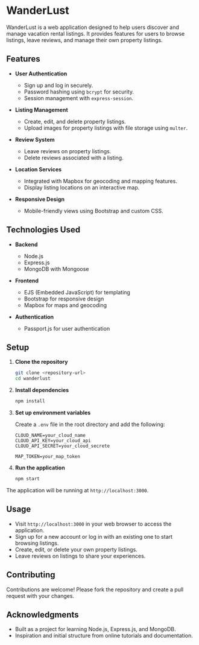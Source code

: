 # WanderLust

WanderLust is a web application designed to help users discover and manage vacation rental listings. It provides features for users to browse listings, leave reviews, and manage their own property listings.

## Features

- **User Authentication**

  - Sign up and log in securely.
  - Password hashing using `bcrypt` for security.
  - Session management with `express-session`.

- **Listing Management**

  - Create, edit, and delete property listings.
  - Upload images for property listings with file storage using `multer`.

- **Review System**

  - Leave reviews on property listings.
  - Delete reviews associated with a listing.

- **Location Services**

  - Integrated with Mapbox for geocoding and mapping features.
  - Display listing locations on an interactive map.

- **Responsive Design**
  - Mobile-friendly views using Bootstrap and custom CSS.

## Technologies Used

- **Backend**

  - Node.js
  - Express.js
  - MongoDB with Mongoose

- **Frontend**

  - EJS (Embedded JavaScript) for templating
  - Bootstrap for responsive design
  - Mapbox for maps and geocoding

- **Authentication**
  - Passport.js for user authentication

## Setup

1. **Clone the repository**

   ```bash
   git clone <repository-url>
   cd wanderlust
   ```

2. **Install dependencies**

   ```bash
   npm install
   ```

3. **Set up environment variables**

   Create a `.env` file in the root directory and add the following:

   ```env
   CLOUD_NAME=your_cloud_name
   CLOUD_API_KEY=your_cloud_api
   CLOUD_API_SECRET=your_cloud_secrete

   MAP_TOKEN=your_map_token
   ```

4. **Run the application**

    ```bash
    npm start
    ```

The application will be running at `http://localhost:3000`.

## Usage

- Visit `http://localhost:3000` in your web browser to access the application.
- Sign up for a new account or log in with an existing one to start browsing listings.
- Create, edit, or delete your own property listings.
- Leave reviews on listings to share your experiences.

## Contributing

Contributions are welcome! Please fork the repository and create a pull request with your changes.

## Acknowledgments

- Built as a project for learning Node.js, Express.js, and MongoDB.
- Inspiration and initial structure from online tutorials and documentation.
